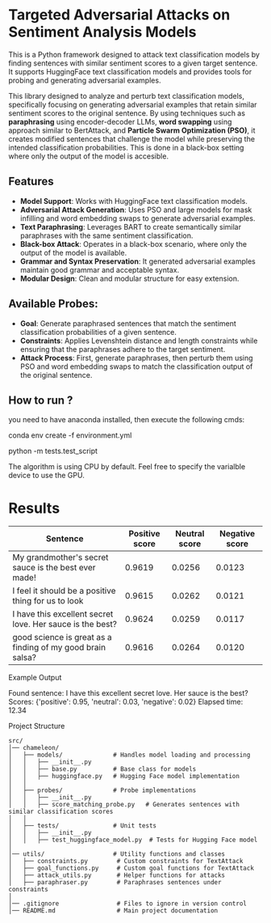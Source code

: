 # Targeted Adversarial Attacks on Sentiment Analysis Models

This is a Python framework designed to attack text classification models by finding sentences with similar sentiment scores to a given target sentence. It supports HuggingFace text classification models and provides tools for probing and generating adversarial examples.

This library designed to analyze and perturb text classification models, specifically focusing on generating adversarial examples that retain similar sentiment scores to the original sentence. By using techniques such as **paraphrasing** using encoder-decoder LLMs, **word swapping** using approach similar to BertAttack, and **Particle Swarm Optimization (PSO)**, it creates modified sentences that challenge the model while preserving the intended classification probabilities. This is done in a black-box setting where only the output of the model is accesible.


## Features

- **Model Support**: Works with HuggingFace text classification models.
- **Adversarial Attack Generation**: Uses PSO and large models for mask infilling and word embedding swaps to generate adversarial examples.
- **Text Paraphrasing**: Leverages BART to create semantically similar paraphrases with the same sentiment classification.
- **Black-box Attack**: Operates in a black-box scenario, where only the output of the model is available.
- **Grammar and Syntax Preservation**: It generated adversarial examples maintain good grammar and acceptable syntax.
- **Modular Design**: Clean and modular structure for easy extension.

## Available Probes: 

- **Goal**: Generate paraphrased sentences that match the sentiment classification probabilities of a given sentence.
- **Constraints**: Applies Levenshtein distance and length constraints while ensuring that the paraphrases adhere to the target sentiment.
- **Attack Process**: First, generate paraphrases, then perturb them using PSO and word embedding swaps to match the classification output of the original 
sentence.
## How to run ?
you need to have anaconda installed, then execute the following cmds:

conda env create -f environment.yml

python -m tests.test_script

The algorithm is using CPU by default. Feel free to specify the varialble device to use the GPU.
# Results


| Sentence | Positive score | Neutral score | Negative score |
| --- | --- | --- | --- |
| My grandmother's secret sauce is the best ever made! | 0.9619 | 0.0256 | 0.0123 |
| I feel it should be a positive thing for us to look | 0.9615 | 0.0262 | 0.0121 |
| I have this excellent secret love. Her sauce is the best? | 0.9624 | 0.0259 | 0.0117 |
| good science is great as a finding of my good brain salsa? | 0.9616 | 0.0264 | 0.0120 |


Example Output


Found sentence: I have this excellent secret love. Her sauce is the best?
Scores: {'positive': 0.95, 'neutral': 0.03, 'negative': 0.02}
Elapsed time: 12.34

Project Structure

```
src/  
│── chameleon/  
│   ├── models/              # Handles model loading and processing  
│   │   ├── __init__.py  
│   │   ├── base.py          # Base class for models  
│   │   ├── huggingface.py   # Hugging Face model implementation  
│   │  
│   ├── probes/              # Probe implementations  
│   │   ├── __init__.py  
│   │   ├── score_matching_probe.py   # Generates sentences with similar classification scores  
│   │  
│   ├── tests/               # Unit tests  
│   │   ├── __init__.py  
│   │   ├── test_huggingface_model.py  # Tests for Hugging Face model  
│  
│── utils/                   # Utility functions and classes  
│   ├── constraints.py        # Custom constraints for TextAttack  
│   ├── goal_functions.py     # Custom goal functions for TextAttack  
│   ├── attack_utils.py       # Helper functions for attacks  
│   ├── paraphraser.py        # Paraphrases sentences under constraints  
│  
│── .gitignore                # Files to ignore in version control  
│── README.md                 # Main project documentation  

```

